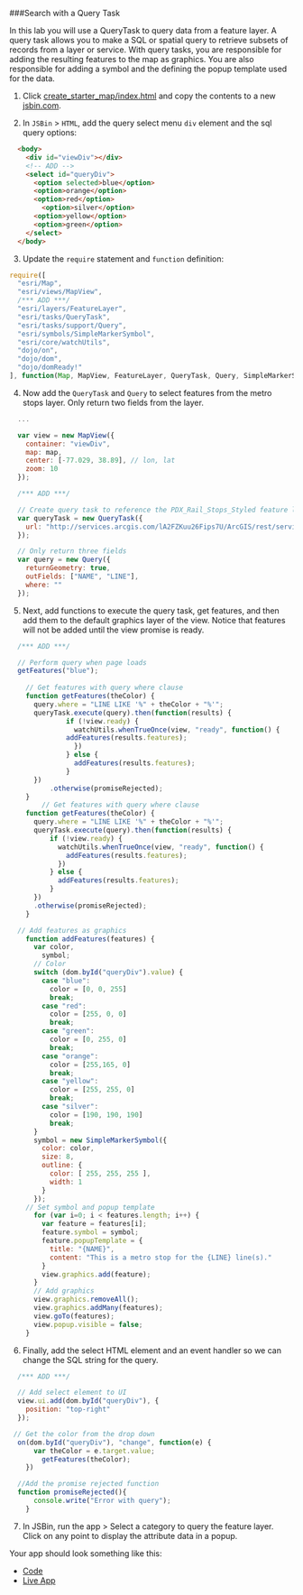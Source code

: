 ###Search with a Query Task

In this lab you will use a QueryTask to query data from a feature layer. A query task allows you to make a SQL or spatial query to retrieve subsets of records from a layer or service. With query tasks, you are responsible for adding the resulting features to the map as graphics. You are also responsible for adding a symbol and the defining the popup template used for the data.

1. Click [create_starter_map/index.html](../create_starter_map/index.html) and copy the contents to a new [jsbin.com](http://jsbin.com).

2. In `JSBin` > `HTML`, add the query select menu `div` element and the sql query options:

  ```html
    <body>
      <div id="viewDiv"></div>
      <!-- ADD -->
      <select id="queryDiv">
        <option selected>blue</option>
        <option>orange</option>
        <option>red</option>
	      <option>silver</option>
        <option>yellow</option>
        <option>green</option>
      </select>
    </body>
  ```

3. Update the `require` statement and `function` definition:

  ```javascript
  require([
    "esri/Map",
    "esri/views/MapView",
    /*** ADD ***/
    "esri/layers/FeatureLayer",
    "esri/tasks/QueryTask",
    "esri/tasks/support/Query",
    "esri/symbols/SimpleMarkerSymbol",
    "esri/core/watchUtils",
    "dojo/on",
    "dojo/dom",
    "dojo/domReady!"
  ], function(Map, MapView, FeatureLayer, QueryTask, Query, SimpleMarkerSymbol, watchUtils, on, dom) { /*** ADD ***/
  ```

4. Now add the `QueryTask` and `Query` to select features from the metro stops layer. Only return two fields from the layer.

  ```javascript
    ...

    var view = new MapView({
      container: "viewDiv",
      map: map,
      center: [-77.029, 38.89], // lon, lat
      zoom: 10
    });

    /*** ADD ***/

    // Create query task to reference the PDX_Rail_Stops_Styled feature layer      
    var queryTask = new QueryTask({
      url: "http://services.arcgis.com/lA2FZKuu26Fips7U/ArcGIS/rest/services/MetroStops/FeatureServer/0"
    });

    // Only return three fields
    var query = new Query({
      returnGeometry: true,
      outFields: ["NAME", "LINE"],
      where: ""
    });
  ```

5. Next, add functions to execute the query task, get features, and then add them to the default graphics layer of the view. Notice that features will not be added until the view promise is ready.

  ```javascript
    /*** ADD ***/

    // Perform query when page loads
    getFeatures("blue");
	  
      // Get features with query where clause
      function getFeatures(theColor) {
        query.where = "LINE LIKE '%" + theColor + "%'";
        queryTask.execute(query).then(function(results) {
			    if (!view.ready) {
			      watchUtils.whenTrueOnce(view, "ready", function() {
                addFeatures(results.features);
			      })
			    } else {
			      addFeatures(results.features);
			    }  
        })
		    .otherwise(promiseRejected);
      }
		  // Get features with query where clause
      function getFeatures(theColor) {
        query.where = "LINE LIKE '%" + theColor + "%'";
        queryTask.execute(query).then(function(results) {
			if (!view.ready) {
			  watchUtils.whenTrueOnce(view, "ready", function() {
                addFeatures(results.features);
			  })
			} else {
			  addFeatures(results.features);
			}  
        })
		.otherwise(promiseRejected);
      }

    // Add features as graphics
      function addFeatures(features) {
        var color,
          symbol;
        // Color
        switch (dom.byId("queryDiv").value) {
          case "blue":
            color = [0, 0, 255]
            break;
          case "red":
            color = [255, 0, 0]
            break;
          case "green":
            color = [0, 255, 0]
            break;
		  case "orange":
            color = [255,165, 0]
            break;	
		  case "yellow":
            color = [255, 255, 0]
            break;
		  case "silver":
            color = [190, 190, 190]
            break;
        }
        symbol = new SimpleMarkerSymbol({
          color: color,
          size: 8,
          outline: {
            color: [ 255, 255, 255 ],
            width: 1
          }
        });
      // Set symbol and popup template
        for (var i=0; i < features.length; i++) {
          var feature = features[i];
          feature.symbol = symbol;
          feature.popupTemplate = {
            title: "{NAME}",
            content: "This is a metro stop for the {LINE} line(s)."
          }
          view.graphics.add(feature);
        }
        // Add graphics
        view.graphics.removeAll();
        view.graphics.addMany(features);
        view.goTo(features);
        view.popup.visible = false;
      }
  ```

6. Finally, add the select HTML element and an event handler so we can change the SQL string for the query.

  ```javascript
    /*** ADD ***/

    // Add select element to UI
    view.ui.add(dom.byId("queryDiv"), {
      position: "top-right"
    });

   // Get the color from the drop down
    on(dom.byId("queryDiv"), "change", function(e) {
	    var theColor = e.target.value;
		  getFeatures(theColor);
	  })
 
    //Add the promise rejected function
    function promiseRejected(){
	    console.write("Error with query");
	  }

  ```

7. In JSBin, run the app > Select a category to query the feature layer. Click on any point to display the attribute data in a popup.

Your app should look something like this:
* [Code](index.html)
* [Live App](http://jofraley.github.io/Hacking_JavaScript/labs/jsapi/search_with_query_task/index.html)
